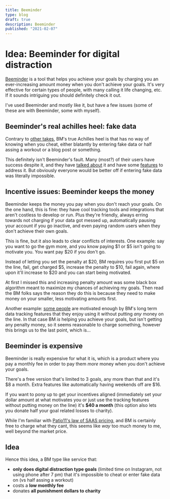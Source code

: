 ```yaml
---
title: Beeminder
type: blog
draft: true
description: Beeminder
published: "2021-02-07"
---
```


# Idea: Beeminder for digital distraction 

[Beeminder](https://beeminder.com) is a tool that helps you achieve your goals
by charging you an ever-increasing amount money when you don't achieve your
goals. It's very effective for certain types of people, with many calling it
life changing, etc. If it sounds intriguing you should definitely check it out.

I've used Beeminder and mostly like it, but have a few issues (some of these
are with Beeminder, some with myself).

## Beeminder's real achilles heel: fake data
Contrary to [other takes](https://blog.beeminder.com/achilles/), BM's true
Achilles heel is that has no way of knowing when you cheat, either blatantly by
entering fake data or half assing a workout or a blog post or something.

This definitely isn't Beeminder's fault. Many (most?) of their users have
success despite it, and they have [talked
about](https://help.beeminder.com/article/34-cant-you-just-lie-about-your-data)
it and have some [features](https://blog.beeminder.com/legit/) to address it.
But obviously everyone would be better off if entering fake data was literally
impossible.

## Incentive issues: Beeminder keeps the money
Beeminder keeps the money you pay when you don't reach your goals. On the one
hand, this is fine: they have cool tracking tools and integrations that aren't
costless to develop or run. Plus they're friendly, always erring towards not
charging if your data got messed up, automatically pausing your account if you
go inactive, and even paying random users when they don't achieve their own
goals.

This is fine, but it also leads to clear conflicts of interests. One example:
say you want to go the gym more, and you know paying $1 or $5 isn't going to
motivate you. You want pay $20 if you don't go.

Instead of letting you set the penalty at $20, BM requires you first put $5 on
the line, fail, get charged $5, increase the penalty to $10, fail again, where
upon it'll increase to $20 and you can start being motivated.

At first I missed this and increasing penalty amount was some black box
algorithm meant to maximize my chances of achieving my goals. Then read the BM
folks says the reason they do this is because they need to make money on your
smaller, less motivating amounts first.

Another example: [some people](https://blog.beeminder.com/mbork/) are
motivated enough by BM's long term data tracking features that they enjoy
using it without putting *any* money on the line. In that case BM *is* helping
you achieve your goals, but isn't getting any penalty money, so it seems
reasonable to charge something, however this brings us to the last point,
which is...

## Beeminder is expensive
Beeminder is really expensive for what it is, which is a product where you pay
a monthly fee in order to pay them *more* money when you don't achieve your
goals.

There's a free version that's limited to 3 goals, any more than that and it's
$8 a month. Extra features like automatically having weekends off are $16.

If you want to pony up to get your incentives aligned (immediately set your
dollar amount at what motivates you or just use the tracking features without
putting money on the line) it's **$40 a month** (this option also lets you
donate half your goal related losses to charity).

While I'm familiar with [Patio11's law of SAAS
pricing](https://secondbreakfast.co/patio11-s-law), and BM is certainly free
to charge what they cant, this seems like *way* too much money to me, well
beyond the market price.

## Idea
Hence this idea, a BM type like service that:
- **only does digital distraction type goals** (limited time on Instagram, not using phone after 7 pm) that it's impossible to cheat or enter fake data on (vs half assing a workout)
- costs a **low monthly fee**
- donates **all punishment dollars to charity**
